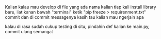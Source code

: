 Kalian kalau mau develop di file yang ada nama kalian
tiap kali install library baru, 
liat kanan bawah "terminal" ketik "pip freeze > requirenment.txt"
commit dan di commit messagenya kasih tau kalian mau ngerjain apa

kalau di rasa sudah cukup testing di situ, pindahin def kalian ke main.py, commit ulang
semangat